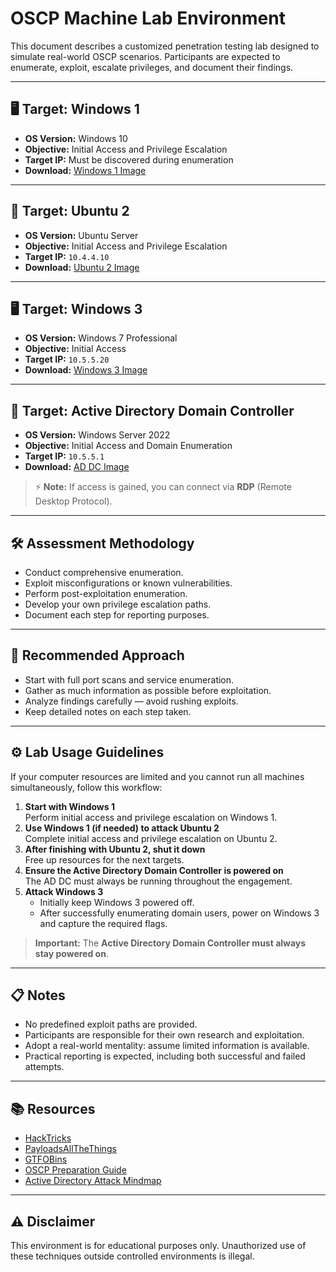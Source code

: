 # OSCP Machine Lab Environment

This document describes a customized penetration testing lab designed to simulate real-world OSCP scenarios. Participants are expected to enumerate, exploit, escalate privileges, and document their findings.

---

## 🖥️ Target: Windows 1
- **OS Version:** Windows 10
- **Objective:** Initial Access and Privilege Escalation
- **Target IP:** Must be discovered during enumeration
- **Download:** [Windows 1 Image](https://drive.google.com/file/d/12vErA_VWcPTrUxufWvmeVwFqj8By2s-p/view?usp=sharing)

---

## 🐉 Target: Ubuntu 2
- **OS Version:** Ubuntu Server
- **Objective:** Initial Access and Privilege Escalation
- **Target IP:** `10.4.4.10`
- **Download:** [Ubuntu 2 Image](https://drive.google.com/file/d/17olsIcVQ_pgD917KmVWOZTRKpSAQBgFt/view?usp=sharing)

---

## 🖥️ Target: Windows 3
- **OS Version:** Windows 7 Professional
- **Objective:** Initial Access
- **Target IP:** `10.5.5.20`
- **Download:** [Windows 3 Image](https://drive.google.com/file/d/10Dj0wL5K05sG_kSAlLmnm0iH9Pcy6yjS/view?usp=sharing)

---

## 🏢 Target: Active Directory Domain Controller
- **OS Version:** Windows Server 2022
- **Objective:** Initial Access and Domain Enumeration
- **Target IP:** `10.5.5.1`
- **Download:** [AD DC Image](https://drive.google.com/file/d/11LhQKp6cqnxvaI1SQDFnoGG2XK9gVqY9/view?usp=sharing)

> ⚡ **Note:** If access is gained, you can connect via **RDP** (Remote Desktop Protocol).

---

## 🛠️ Assessment Methodology
- Conduct comprehensive enumeration.
- Exploit misconfigurations or known vulnerabilities.
- Perform post-exploitation enumeration.
- Develop your own privilege escalation paths.
- Document each step for reporting purposes.

---

## 🧩 Recommended Approach
- Start with full port scans and service enumeration.
- Gather as much information as possible before exploitation.
- Analyze findings carefully — avoid rushing exploits.
- Keep detailed notes on each step taken.

---

## ⚙️ Lab Usage Guidelines

If your computer resources are limited and you cannot run all machines simultaneously, follow this workflow:

1. **Start with Windows 1**  
   Perform initial access and privilege escalation on Windows 1.
2. **Use Windows 1 (if needed) to attack Ubuntu 2**  
   Complete initial access and privilege escalation on Ubuntu 2.
3. **After finishing with Ubuntu 2, shut it down**  
   Free up resources for the next targets.
4. **Ensure the Active Directory Domain Controller is powered on**  
   The AD DC must always be running throughout the engagement.
5. **Attack Windows 3**  
   - Initially keep Windows 3 powered off.
   - After successfully enumerating domain users, power on Windows 3 and capture the required flags.

> **Important:** The **Active Directory Domain Controller must always stay powered on**.

---

## 📋 Notes
- No predefined exploit paths are provided.
- Participants are responsible for their own research and exploitation.
- Adopt a real-world mentality: assume limited information is available.
- Practical reporting is expected, including both successful and failed attempts.

---

## 📚 Resources
- [HackTricks](https://book.hacktricks.xyz/)
- [PayloadsAllTheThings](https://github.com/swisskyrepo/PayloadsAllTheThings)
- [GTFOBins](https://gtfobins.github.io/)
- [OSCP Preparation Guide](https://www.offsec.com/)
- [Active Directory Attack Mindmap](https://hausec.com/2019/10/23/active-directory-attack-map/)

---

## ⚠️ Disclaimer
This environment is for educational purposes only. Unauthorized use of these techniques outside controlled environments is illegal.
